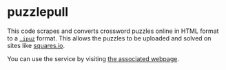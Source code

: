 # puzzlepull

This code scrapes and converts crossword puzzles online in HTML format to a [`.ipuz`](http://www.ipuz.org/) format.
This allows the puzzles to be uploaded and solved on sites like [squares.io](http://squares.io/).

You can use the service by visiting [the associated webpage](http://sog8ck4.188.34.204.146.sslip.io/).

